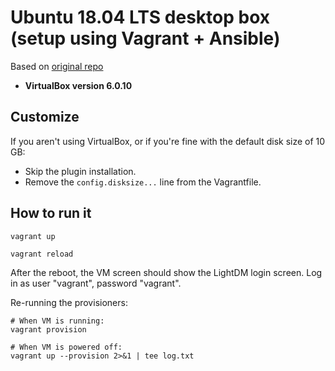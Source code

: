 # Ubuntu 18.04 LTS desktop box (setup using Vagrant + Ansible)

Based on [original repo](https://github.com/heidemn/vagrant-bionic-desktop)

- **VirtualBox version 6.0.10**

## Customize

If you aren't using VirtualBox, or if you're fine with the default disk size of 10 GB:

- Skip the plugin installation.
- Remove the `config.disksize...` line from the Vagrantfile.


## How to run it

```
vagrant up

vagrant reload
```

After the reboot, the VM screen should show the LightDM login screen.
Log in as user "vagrant", password "vagrant".

Re-running the provisioners:

```
# When VM is running:
vagrant provision

# When VM is powered off:
vagrant up --provision 2>&1 | tee log.txt
```

